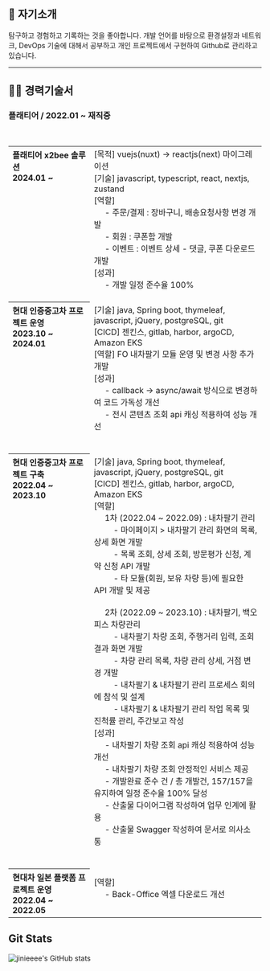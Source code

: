 ## 🚀 자기소개
탐구하고 경험하고 기록하는 것을 좋아합니다. 개발 언어를 바탕으로 환경설정과 네트워크, DevOps 기술에 대해서 공부하고 개인 프로젝트에서 구현하여 Github로 관리하고 있습니다. 

<hr />

## 👩‍💻 경력기술서

### 플래티어 / 2022.01 ~ 재직중
<br>
<table>
<tr align="left">
<th valign="top">플래티어 x2bee 솔루션<br>2024.01 ~ </th>
<td valign="top">
   [목적] vuejs(nuxt) -> reactjs(next) 마이그레이션 <br>
   [기술] javascript, typescript, react, nextjs, zustand <br>
   [역할] <br>
&nbsp&nbsp&nbsp&nbsp - 주문/결제 : 장바구니, 배송요청사항 변경 개발 <br>
&nbsp&nbsp&nbsp&nbsp - 회원 : 쿠폰함 개발 <br>
&nbsp&nbsp&nbsp&nbsp - 이벤트 : 이벤트 상세 - 댓글, 쿠폰 다운로드 개발 <br>
   [성과] <br>
&nbsp&nbsp&nbsp&nbsp - 개발 일정 준수율 100%
&nbsp <br> &nbsp
</td>
</tr>
<tr align="left">
<th valign="top">현대 인증중고차 프로젝트 운영<br>2023.10 ~ 2024.01</th>
<td valign="top">
   [기술] java, Spring boot, thymeleaf, javascript, jQuery, postgreSQL, git <br>
   [CICD] 젠킨스, gitlab, harbor, argoCD, Amazon EKS <br>
   [역할] FO 내차팔기 모듈 운영 및 변경 사항 추가 개발 <br>
   [성과] <br>
&nbsp&nbsp&nbsp&nbsp - callback -> async/await 방식으로 변경하여 코드 가독성 개선 <br>
&nbsp&nbsp&nbsp&nbsp - 전시 콘텐츠 조회 api 캐싱 적용하여 성능 개선<br> 
&nbsp <br> &nbsp
</td>
</tr>
<tr align="left">
<th valign="top">현대 인증중고차 프로젝트 구축<br>2022.04 ~ 2023.10</th>
<td>
   [기술] java, Spring boot, thymeleaf, javascript, jQuery, postgreSQL, git <br>
   [CICD] 젠킨스, gitlab, harbor, argoCD, Amazon EKS <br>
   [역할] <br>
&nbsp&nbsp&nbsp&nbsp 1차 (2022.04 ~ 2022.09) : 내차팔기 관리  <br>
&nbsp&nbsp&nbsp&nbsp&nbsp&nbsp&nbsp&nbsp - 마이페이지 > 내차팔기 관리 화면의 목록, 상세 화면 개발 <br>
&nbsp&nbsp&nbsp&nbsp&nbsp&nbsp&nbsp&nbsp - 목록 조회, 상세 조회, 방문평가 신청, 계약 신청 API 개발 <br>
&nbsp&nbsp&nbsp&nbsp&nbsp&nbsp&nbsp&nbsp - 타 모듈(회원, 보유 차량 등)에 필요한 API 개발 및 제공 <br>
<br>
&nbsp&nbsp&nbsp&nbsp 2차 (2022.09 ~ 2023.10) : 내차팔기, 백오피스 차량관리 <br>
&nbsp&nbsp&nbsp&nbsp&nbsp&nbsp&nbsp&nbsp - 내차팔기 차량 조회, 주행거리 입력, 조회 결과 화면 개발 <br>
&nbsp&nbsp&nbsp&nbsp&nbsp&nbsp&nbsp&nbsp - 차량 관리 목록, 차량 관리 상세, 거점 변경 개발 <br>
&nbsp&nbsp&nbsp&nbsp&nbsp&nbsp&nbsp&nbsp - 내차팔기 & 내차팔기 관리 프로세스 회의에 참석 및 설계 <br>
&nbsp&nbsp&nbsp&nbsp&nbsp&nbsp&nbsp&nbsp - 내차팔기 & 내차팔기 관리 작업 목록 및 진척률 관리, 주간보고 작성 <br>
   [성과] <br>
&nbsp&nbsp&nbsp&nbsp - 내차팔기 차량 조회 api 캐싱 적용하여 성능 개선 <br>
&nbsp&nbsp&nbsp&nbsp - 내차팔기 차량 조회 안정적인 서비스 제공 <br>
&nbsp&nbsp&nbsp&nbsp - 개발완료 준수 건 / 총 개발건, 157/157을 유지하여 일정 준수율 100% 달성 <br>
&nbsp&nbsp&nbsp&nbsp - 산출물 다이어그램 작성하여 업무 인계에 활용 <br>
&nbsp&nbsp&nbsp&nbsp - 산출물 Swagger 작성하여 문서로 의사소통 <br>
&nbsp <br> &nbsp
</td>
</tr>
<tr align="left">
<th>현대차 일본 플랫폼 프로젝트 운영<br>2022.04 ~ 2022.05</th>
<td>
   [역할] <br> 
&nbsp&nbsp&nbsp&nbsp - Back-Office 엑셀 다운로드 개선
&nbsp <br> &nbsp
</td>
</tr>
</table>

<!--
**jinieeee/jinieeee** is a ✨ _special_ ✨ repository because its `README.md` (this file) appears on your GitHub profile.

Here are some ideas to get you started:

- 🔭 I’m currently working on ...
- 🌱 I’m currently learning ...
- 👯 I’m looking to collaborate on ...
- 🤔 I’m looking for help with ...
- 💬 Ask me about ...
- 📫 How to reach me: ...
- 😄 Pronouns: ...
- ⚡ Fun fact: ...
-->
## Git Stats
![jinieeee's GitHub stats](https://github-readme-stats.vercel.app/api?username=jinieeee&show_icons=true&theme=radical)
